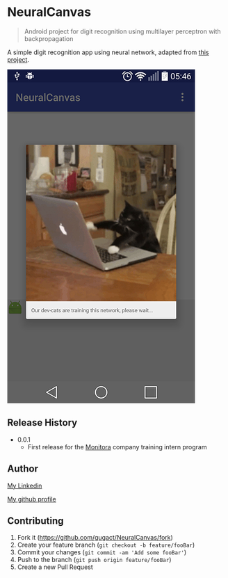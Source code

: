 # NeuralCanvas
> Android project for digit recognition using multilayer perceptron with backpropagation


A simple digit recognition app using neural network, adapted from [this project](http://www.android-examples.com/android-simple-draw-canvas-finger-example-tutorial/).

![](screenshot.png)


## Release History

* 0.0.1
    * First release for the [Monitora](http://monitoratec.com.br/) company training intern program

## Author


[My Linkedin](https://www.linkedin.com/in/gustavo-carvalho-tremiliosi/)

[My github profile](https://github.com/gugact)

## Contributing

1. Fork it (<https://github.com/gugact/NeuralCanvas/fork>)
2. Create your feature branch (`git checkout -b feature/fooBar`)
3. Commit your changes (`git commit -am 'Add some fooBar'`)
4. Push to the branch (`git push origin feature/fooBar`)
5. Create a new Pull Request

